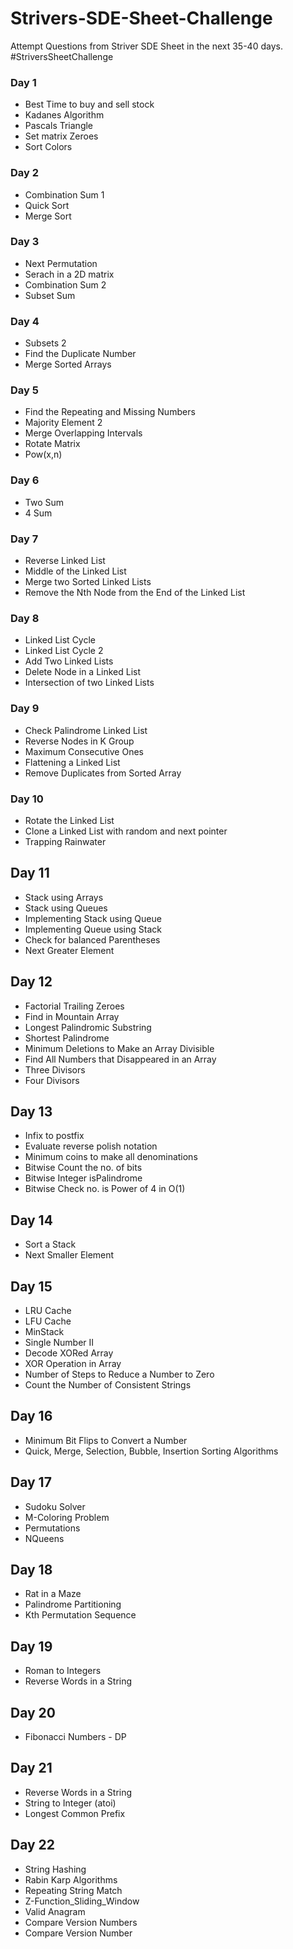 # Strivers-SDE-Sheet-Challenge
Attempt Questions from Striver SDE Sheet in the next 35-40 days. #StriversSheetChallenge

### Day 1
- Best Time to buy and sell stock
- Kadanes Algorithm
- Pascals Triangle
- Set matrix Zeroes
- Sort Colors

### Day 2
- Combination Sum 1
- Quick Sort
- Merge Sort

### Day 3
- Next Permutation
- Serach in a 2D matrix
- Combination Sum 2
- Subset Sum

### Day 4
- Subsets 2
- Find the Duplicate Number
- Merge Sorted Arrays

### Day 5
- Find the Repeating and Missing Numbers
- Majority Element 2
- Merge Overlapping Intervals
- Rotate Matrix
- Pow(x,n)

### Day 6
- Two Sum
- 4 Sum

### Day 7
- Reverse Linked List
- Middle of the Linked List
- Merge two Sorted Linked Lists
- Remove the Nth Node from the End of the Linked List

### Day 8
- Linked List Cycle
- Linked List Cycle 2
- Add Two Linked Lists
- Delete Node in a Linked List
- Intersection of two Linked Lists

### Day 9
- Check Palindrome Linked List
- Reverse Nodes in K Group
- Maximum Consecutive Ones
- Flattening a Linked List
- Remove Duplicates from Sorted Array

### Day 10
- Rotate the Linked List
- Clone a Linked List with random and next pointer
- Trapping Rainwater

## Day 11
- Stack using Arrays
- Stack using Queues
- Implementing Stack using Queue
- Implementing Queue using Stack
- Check for balanced Parentheses
- Next Greater Element

## Day 12
- Factorial Trailing Zeroes
- Find in Mountain Array
- Longest Palindromic Substring
- Shortest Palindrome
- Minimum Deletions to Make an Array Divisible
- Find All Numbers that Disappeared in an Array
- Three Divisors
- Four Divisors

## Day 13
- Infix to postfix
- Evaluate reverse polish notation
- Minimum coins to make all denominations
- Bitwise Count the no. of bits
- Bitwise Integer isPalindrome
- Bitwise Check no. is Power of 4 in O(1)

## Day 14
- Sort a Stack
- Next Smaller Element
  
## Day 15
- LRU Cache
- LFU Cache
- MinStack
- Single Number II
- Decode XORed Array
- XOR Operation in Array
- Number of Steps to Reduce a Number to Zero
- Count the Number of Consistent Strings

## Day 16
- Minimum Bit Flips to Convert a Number
- Quick, Merge, Selection, Bubble, Insertion Sorting Algorithms
  
## Day 17
- Sudoku Solver
- M-Coloring Problem
- Permutations
- NQueens

## Day 18
- Rat in a Maze
- Palindrome Partitioning
- Kth Permutation Sequence

## Day 19
- Roman to Integers
- Reverse Words in a String

## Day 20
- Fibonacci Numbers - DP

## Day 21
- Reverse Words in a String
- String to Integer (atoi)
- Longest Common Prefix

## Day 22
- String Hashing
- Rabin Karp Algorithms
- Repeating String Match
- Z-Function_Sliding_Window
- Valid Anagram
- Compare Version Numbers
- Compare Version Number
